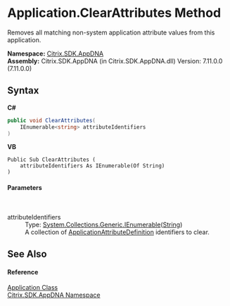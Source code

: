 # Application.ClearAttributes Method 
 

Removes all matching non-system application attribute values from this application.

**Namespace:**&nbsp;[Citrix.SDK.AppDNA](index.md)<br />**Assembly:**&nbsp;Citrix.SDK.AppDNA (in Citrix.SDK.AppDNA.dll) Version: 7.11.0.0 (7.11.0.0)

## Syntax

**C#**
```csharp
public void ClearAttributes(
	IEnumerable<string> attributeIdentifiers
)
```

**VB**
```vbnet
Public Sub ClearAttributes ( 
	attributeIdentifiers As IEnumerable(Of String)
)
```


#### Parameters
&nbsp;<dl><dt>attributeIdentifiers</dt><dd>Type: <a href="http://msdn2.microsoft.com/en-us/library/9eekhta0" target="_blank">System.Collections.Generic.IEnumerable</a>(<a href="http://msdn2.microsoft.com/en-us/library/s1wwdcbf" target="_blank">String</a>)<br />A collection of <a href="6abacc77-38ad-8572-e2dd-e6f19ca0f74c">ApplicationAttributeDefinition</a> identifiers to clear.</dd></dl>

## See Also


#### Reference
<a href="1779bfff-4b29-0f26-8a09-10acdd530bbc">Application Class</a><br /><a href="fe2d265b-410b-8b11-1eb4-a790e0b062bf">Citrix.SDK.AppDNA Namespace</a><br />